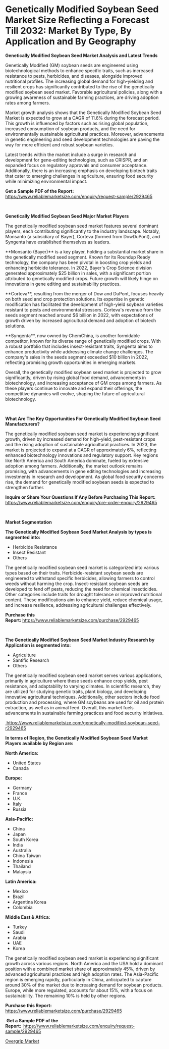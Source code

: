 <p><h1>Genetically Modified Soybean Seed Market Size Reflecting a Forecast Till 2032: Market By Type, By Application and By Geography</h1></p><p><strong>Genetically Modified Soybean Seed Market Analysis and Latest Trends</strong></p>
<p><p>Genetically Modified (GM) soybean seeds are engineered using biotechnological methods to enhance specific traits, such as increased resistance to pests, herbicides, and diseases, alongside improved nutritional profiles. The increasing global demand for high-yielding and resilient crops has significantly contributed to the rise of the genetically modified soybean seed market. Favorable agricultural policies, along with a growing awareness of sustainable farming practices, are driving adoption rates among farmers.</p><p>Market growth analysis shows that the Genetically Modified Soybean Seed Market is expected to grow at a CAGR of 11.6% during the forecast period. This growth is influenced by factors such as rising global population, increased consumption of soybean products, and the need for environmentally sustainable agricultural practices. Moreover, advancements in genetic engineering and seed development technologies are paving the way for more efficient and robust soybean varieties.</p><p>Latest trends within the market include a surge in research and development for gene-editing technologies, such as CRISPR, and an expanded focus on regulatory approvals and consumer acceptance. Additionally, there is an increasing emphasis on developing biotech traits that cater to emerging challenges in agriculture, ensuring food security while minimizing environmental impact.</p></p>
<p><strong>Get a Sample PDF of the Report:&nbsp;</strong> <a href="https://www.reliablemarketsize.com/enquiry/request-sample/2929465?utm_campaign=3075&utm_medium=2&utm_source=Github&utm_content=ia&utm_term=12032025&utm_id=genetically-modified-soybean-seed">https://www.reliablemarketsize.com/enquiry/request-sample/2929465</a></p>
<p>&nbsp;</p>
<p><strong>Genetically Modified Soybean Seed Major Market Players</strong></p>
<p><p>The genetically modified soybean seed market features several dominant players, each contributing significantly to the industry landscape. Notably, Monsanto (a subsidiary of Bayer), Corteva (formed from DowDuPont), and Syngenta have established themselves as leaders.</p><p>**Monsanto (Bayer)** is a key player, holding a substantial market share in the genetically modified seed segment. Known for its Roundup Ready technology, the company has been pivotal in boosting crop yields and enhancing herbicide tolerance. In 2022, Bayer's Crop Science division generated approximately $25 billion in sales, with a significant portion attributed to genetically modified crops. Future growth will likely hinge on innovations in gene editing and sustainability practices.</p><p>**Corteva**, resulting from the merger of Dow and DuPont, focuses heavily on both seed and crop protection solutions. Its expertise in genetic modification has facilitated the development of high-yield soybean varieties resistant to pests and environmental stressors. Corteva's revenue from the seeds segment reached around $6 billion in 2022, with expectations of growth driven by increased agricultural demand and adoption of biotech solutions.</p><p>**Syngenta**, now owned by ChemChina, is another formidable competitor, known for its diverse range of genetically modified crops. With a robust portfolio that includes insect-resistant traits, Syngenta aims to enhance productivity while addressing climate change challenges. The company's sales in the seeds segment exceeded $10 billion in 2022, reflecting promising growth opportunities in emerging markets.</p><p>Overall, the genetically modified soybean seed market is projected to grow significantly, driven by rising global food demand, advancements in biotechnology, and increasing acceptance of GM crops among farmers. As these players continue to innovate and expand their offerings, the competitive dynamics will evolve, shaping the future of agricultural biotechnology.</p></p>
<p>&nbsp;</p>
<p><strong>What Are The Key Opportunities For Genetically Modified Soybean Seed Manufacturers?</strong></p>
<p><p>The genetically modified soybean seed market is experiencing significant growth, driven by increased demand for high-yield, pest-resistant crops and the rising adoption of sustainable agricultural practices. In 2023, the market is projected to expand at a CAGR of approximately 6%, reflecting enhanced biotechnology innovations and regulatory support. Key regions like North America and South America dominate, fueled by extensive adoption among farmers. Additionally, the market outlook remains promising, with advancements in gene editing technologies and increasing investments in research and development. As global food security concerns rise, the demand for genetically modified soybean seeds is expected to strengthen further.</p></p>
<p><strong>Inquire or Share Your Questions If Any Before Purchasing This Report:</strong> <a href="https://www.reliablemarketsize.com/enquiry/pre-order-enquiry/2929465?utm_campaign=3075&utm_medium=2&utm_source=Github&utm_content=ia&utm_term=12032025&utm_id=genetically-modified-soybean-seed">https://www.reliablemarketsize.com/enquiry/pre-order-enquiry/2929465</a></p>
<p>&nbsp;</p>
<p><strong>Market Segmentation</strong></p>
<p><strong>The Genetically Modified Soybean Seed Market Analysis by types is segmented into:</strong></p>
<p><ul><li>Herbicide Resistance</li><li>Insect Resistant</li><li>Others</li></ul></p>
<p><p>The genetically modified soybean seed market is categorized into various types based on their traits. Herbicide-resistant soybean seeds are engineered to withstand specific herbicides, allowing farmers to control weeds without harming the crop. Insect-resistant soybean seeds are developed to fend off pests, reducing the need for chemical insecticides. Other categories include traits for drought tolerance or improved nutritional content. These modifications aim to enhance yield, reduce chemical usage, and increase resilience, addressing agricultural challenges effectively.</p></p>
<p><strong>Purchase this Report:&nbsp;</strong><a href="https://www.reliablemarketsize.com/purchase/2929465?utm_campaign=3075&utm_medium=2&utm_source=Github&utm_content=ia&utm_term=12032025&utm_id=genetically-modified-soybean-seed">https://www.reliablemarketsize.com/purchase/2929465</a></p>
<p>&nbsp;</p>
<p><strong>The Genetically Modified Soybean Seed Market Industry Research by Application is segmented into:</strong></p>
<p><ul><li>Agriculture</li><li>Santific Research</li><li>Others</li></ul></p>
<p><p>The genetically modified soybean seed market serves various applications, primarily in agriculture where these seeds enhance crop yields, pest resistance, and adaptability to varying climates. In scientific research, they are utilized for studying genetic traits, plant biology, and developing innovative agricultural techniques. Additionally, other sectors include food production and processing, where GM soybeans are used for oil and protein extraction, as well as in animal feed. Overall, this market fuels advancements in sustainable farming practices and food security initiatives.</p></p>
<p><a href="https://www.reliablemarketsize.com/genetically-modified-soybean-seed-r2929465?utm_campaign=3075&utm_medium=2&utm_source=Github&utm_content=ia&utm_term=12032025&utm_id=genetically-modified-soybean-seed">&nbsp;https://www.reliablemarketsize.com/genetically-modified-soybean-seed-r2929465</a></p>
<p><strong>In terms of Region, the Genetically Modified Soybean Seed Market Players available by Region are:</strong></p>
<p>
    <p> <strong> North America: </strong>
        <ul>
            <li>United States</li>
            <li>Canada</li>
        </ul>
        </p> 
    <p> <strong> Europe: </strong>
        <ul>
            <li>Germany</li>
            <li>France</li>
            <li>U.K.</li>
            <li>Italy</li>
            <li>Russia</li>
        </ul>
        </p> 
    <p> <strong> Asia-Pacific: </strong>
        <ul>
            <li>China</li>
            <li>Japan</li>
            <li>South Korea</li>
            <li>India</li>
            <li>Australia</li>
            <li>China Taiwan</li>
            <li>Indonesia</li>
            <li>Thailand</li>
            <li>Malaysia</li>
        </ul>
        </p> 
    <p> <strong> Latin America: </strong>
        <ul>
            <li>Mexico</li>
            <li>Brazil</li>
            <li>Argentina Korea</li>
            <li>Colombia</li>
        </ul>
        </p> 
    <p> <strong> Middle East & Africa: </strong>
        <ul>
            <li>Turkey</li>
            <li>Saudi</li>
            <li>Arabia</li>
            <li>UAE</li>
            <li>Korea</li>
        </ul>
    </p>
    </p>
<p><p>The genetically modified soybean seed market is experiencing significant growth across various regions. North America and the USA hold a dominant position with a combined market share of approximately 45%, driven by advanced agricultural practices and high adoption rates. The Asia-Pacific region is emerging rapidly, particularly in China, anticipated to capture around 30% of the market due to increasing demand for soybean products. Europe, while more regulated, accounts for about 15%, with a focus on sustainability. The remaining 10% is held by other regions.</p></p>
<p><strong>Purchase this Report: </strong><a href="https://www.reliablemarketsize.com/purchase/2929465?utm_campaign=3075&utm_medium=2&utm_source=Github&utm_content=ia&utm_term=12032025&utm_id=genetically-modified-soybean-seed">https://www.reliablemarketsize.com/purchase/2929465</a></p>
<p>&nbsp;<strong>Get a Sample PDF of the Report:&nbsp;&nbsp;</strong><a href="https://www.reliablemarketsize.com/enquiry/request-sample/2929465?utm_campaign=3075&utm_medium=2&utm_source=Github&utm_content=ia&utm_term=12032025&utm_id=genetically-modified-soybean-seed">https://www.reliablemarketsize.com/enquiry/request-sample/2929465</a></p>
<p><strong></strong></p>
<p><p><a href="https://github.com/chikenmhamdi/Market-Research-Report-List-1/blob/main/overgrip-market.md?utm_campaign=3075&utm_medium=2&utm_source=Github&utm_content=ia&utm_term=12032025&utm_id=genetically-modified-soybean-seed">Overgrip Market</a></p></p>